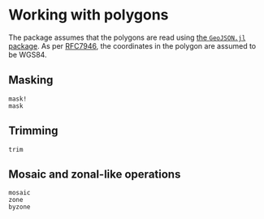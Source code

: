# Working with polygons

The package assumes that the polygons are read using [the `GeoJSON.jl`
package](https://github.com/JuliaGeo/GeoJSON.jl). As per
[RFC7946](https://datatracker.ietf.org/doc/html/rfc7946), the coordinates in the
polygon are assumed to be WGS84.

## Masking

```@docs
mask!
mask
```

## Trimming

```@docs
trim
```

## Mosaic and zonal-like operations

```@docs
mosaic
zone
byzone
```